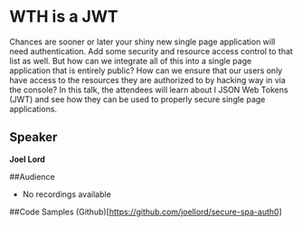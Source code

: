 # WTH is a JWT

Chances are sooner or later your shiny new single page application will need authentication.  Add some security and resource access control to that list as well.  But how can we integrate all of this into  a single page application that is entirely public?  How can we ensure that our users only have access to the resources they are authorized to by hacking way in via the console?  In this talk, the attendees will learn about l JSON Web Tokens (JWT) and see how they can be used to properly secure single page applications.

## Speaker
**Joel Lord**

##Audience
* No recordings available

##Code Samples
(Github)[https://github.com/joellord/secure-spa-auth0]
